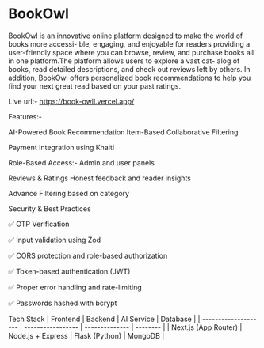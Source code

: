 # BookOwl
BookOwl is an innovative online platform designed to make the world of books more accessi-
ble, engaging, and enjoyable for readers providing a user-friendly space where you can browse,
review, and purchase books all in one platform.The platform allows users to explore a vast cat-
alog of books, read detailed descriptions, and check out reviews left by others. In addition,
BookOwl offers personalized book recommendations to help you find your next great read
based on your past ratings.

Live url:- https://book-owll.vercel.app/

Features:-

AI-Powered Book Recommendation
Item-Based Collaborative Filtering

Payment Integration using Khalti

Role-Based Access:-  Admin and user panels

Reviews & Ratings
Honest feedback and reader insights

Advance Filtering based on category

 Security & Best Practices
 
✅ OTP Verification

✅ Input validation using Zod

✅ CORS protection and role-based authorization

✅ Token-based authentication (JWT)

✅ Proper error handling and rate-limiting

✅ Passwords hashed with bcrypt

Tech Stack
| Frontend             | Backend           | AI Service     | Database |
| -------------------- | ----------------- | -------------- | -------- |
| Next.js (App Router) | Node.js + Express | Flask (Python) | MongoDB  |




